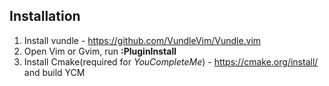 
## Installation
1. Install vundle - https://github.com/VundleVim/Vundle.vim
2. Open Vim or Gvim, run **:PluginInstall**
3. Install Cmake(required for *YouCompleteMe*) - https://cmake.org/install/ and build YCM
